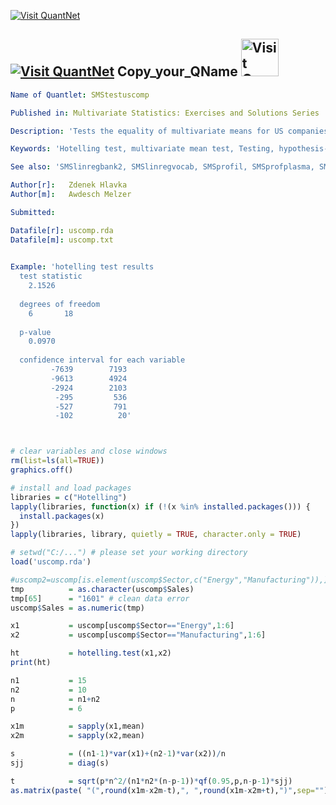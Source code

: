 [<img src="https://github.com/QuantLet/Styleguide-and-Validation-procedure/blob/master/pictures/banner.png" alt="Visit QuantNet">](http://quantlet.de/index.php?p=info)

## [<img src="https://github.com/QuantLet/Styleguide-and-Validation-procedure/blob/master/pictures/qloqo.png" alt="Visit QuantNet">](http://quantlet.de/) **Copy_your_QName** [<img src="https://github.com/QuantLet/Styleguide-and-Validation-procedure/blob/master/pictures/QN2.png" width="60" alt="Visit QuantNet 2.0">](http://quantlet.de/d3/ia)


```yaml
Name of Quantlet: SMStestuscomp 

Published in: Multivariate Statistics: Exercises and Solutions Series  

Description: 'Tests the equality of multivariate means for US companies. See Exercise 7.8' 

Keywords: 'Hotelling test, multivariate mean test, Testing, hypothesis-testing' 

See also: 'SMSlinregbank2, SMSlinregvocab, SMSprofil, SMSprofplasma, SMStestcov, SMStestcovwais, SMStestsim, SMStestuscomp' 

Author[r]:   Zdenek Hlavka 
Author[m]:   Awdesch Melzer 

Submitted:   

Datafile[r]: uscomp.rda 
Datafile[m]: uscomp.txt 

 
Example: 'hotelling test results 
  test statistic
    2.1526
  
  degrees of freedom
    6       18
    
  p-value
    0.0970
  
  confidence interval for each variable 
         -7639        7193 
         -9613        4924 
         -2924        2103 
          -295         536 
          -527         791 
          -102          20' 

```

```R


# clear variables and close windows
rm(list=ls(all=TRUE))
graphics.off()

# install and load packages
libraries = c("Hotelling")
lapply(libraries, function(x) if (!(x %in% installed.packages())) {
  install.packages(x)
})
lapply(libraries, library, quietly = TRUE, character.only = TRUE)

# setwd("C:/...") # please set your working directory
load('uscomp.rda')

#uscomp2=uscomp[is.element(uscomp$Sector,c("Energy","Manufacturing")),]
tmp          = as.character(uscomp$Sales)
tmp[65]      = "1601" # clean data error
uscomp$Sales = as.numeric(tmp)

x1           = uscomp[uscomp$Sector=="Energy",1:6]
x2           = uscomp[uscomp$Sector=="Manufacturing",1:6]

ht           = hotelling.test(x1,x2)
print(ht)

n1           = 15
n2           = 10
n            = n1+n2
p            = 6

x1m          = sapply(x1,mean)
x2m          = sapply(x2,mean)

s            = ((n1-1)*var(x1)+(n2-1)*var(x2))/n
sjj          = diag(s)

t            = sqrt(p*n^2/(n1*n2*(n-p-1))*qf(0.95,p,n-p-1)*sjj)
as.matrix(paste( "(",round(x1m-x2m-t),", ",round(x1m-x2m+t),")",sep=""),ncol=1)

```
